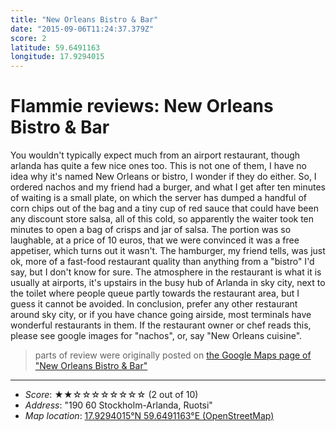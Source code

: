 ```yaml
---
title: "New Orleans Bistro & Bar"
date: "2015-09-06T11:24:37.379Z"
score: 2
latitude: 59.6491163
longitude: 17.9294015
---
```

# Flammie reviews: New Orleans Bistro & Bar

You wouldn't typically expect much from an airport restaurant, though
arlanda has quite a few nice ones too. This is not one of them, I
have no idea why it's named New Orleans or bistro, I wonder if they
do either. So, I ordered nachos and my friend had a burger, and what I
get after ten minutes of waiting is a small plate, on which the server
has dumped a handful of corn chips out of the bag and a tiny cup of red
sauce that could have been any discount store salsa, all of this cold,
so apparently the waiter took ten minutes to open a bag of crisps and jar
of salsa. The portion was so laughable, at a price of 10 euros, that we
were convinced it was a free appetiser, which turns out it wasn't. The
hamburger, my friend tells, was just ok, more of a fast-food restaurant
quality than anything from a \"bistro\" I'd say, but I don't know for
sure. The atmosphere in the restaurant is what it is usually at airports,
it's upstairs in the busy hub of Arlanda in sky city, next to the toilet
where people queue partly towards the restaurant area, but I guess it
cannot be avoided. In conclusion, prefer any other restaurant around sky
city, or if you have chance going airside, most terminals have wonderful
restaurants in them. If the restaurant owner or chef reads this, please
see google images for \"nachos\", or, say \"New Orleans cuisine\".

> parts of review were originally posted on [the Google Maps page of
  "New Orleans Bistro & Bar"](https://www.google.com/maps/place//data=!4m2!3m1!1s0x0:0xdd9d017ca46eb785)
* * *
- *Score*: ★★☆☆☆☆☆☆☆☆ (2 out of 10)
- *Address*: "190 60 Stockholm-Arlanda, Ruotsi"
- *Map location*: [17.9294015°N 59.6491163°E (OpenStreetMap)](https://www.openstreetmap.org/?mlat=59.6491163&mlon=17.9294015&zoom=12)
